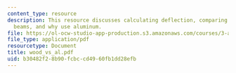```yaml
---
content_type: resource
description: This resource discusses calculating deflection, comparing pine and aluminum
  beams, and why use aluminum.
file: https://ol-ocw-studio-app-production.s3.amazonaws.com/courses/3-a26-freshman-seminar-the-nature-of-engineering-fall-2005/b30482f28b90fcbccd4960fb1dd28efb_wood_vs_al.pdf
file_type: application/pdf
resourcetype: Document
title: wood_vs_al.pdf
uid: b30482f2-8b90-fcbc-cd49-60fb1dd28efb
---
```

